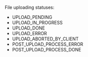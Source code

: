 File uploading statuses:
* UPLOAD_PENDING
* UPLOAD_IN_PROGRESS
* UPLOAD_DONE
* UPLOAD_ERROR
* UPLOAD_ABORTED_BY_CLIENT
* POST_UPLOAD_PROCESS_ERROR
* POST_UPLOAD_PROCESS_DONE

